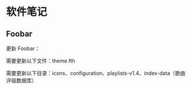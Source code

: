 # 软件笔记

## Foobar

更新 Foobar：

需要更新以下文件：theme.fth

需要更新以下目录：icons、configuration、playlists-v1.4、index-data（歌曲评级数据库）
